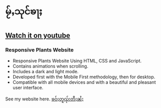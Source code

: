 # မႂ်ႇသုင်ၶႃႈ 
## [Watch it on youtube](https://youtu.com)
### Responsive Plants Website

- Responsive Plants Website Using HTML, CSS and JavaScript.
- Contains animations when scrolling.
- Includes a dark and light mode.
- Developed first with the Mobile First methodology, then for desktop.
- Compatible with all mobile devices and with a beautiful and pleasant user interface.

See my website here. [ၶဝ်ႈတူၺ်းတီႈၼႆႈ](https://pjaisu.github.io)
